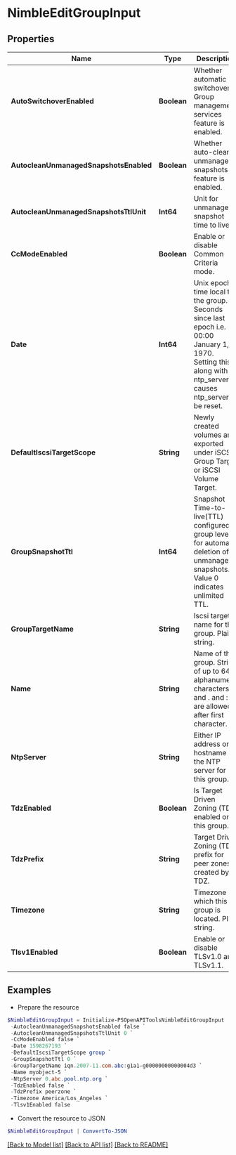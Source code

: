 # NimbleEditGroupInput
## Properties

Name | Type | Description | Notes
------------ | ------------- | ------------- | -------------
**AutoSwitchoverEnabled** | **Boolean** | Whether automatic switchover of Group management services feature is enabled. | [optional] 
**AutocleanUnmanagedSnapshotsEnabled** | **Boolean** | Whether auto-clean unmanaged snapshots feature is enabled. | [optional] 
**AutocleanUnmanagedSnapshotsTtlUnit** | **Int64** | Unit for unmanaged snapshot time to live. | [optional] 
**CcModeEnabled** | **Boolean** | Enable or disable Common Criteria mode. | [optional] 
**Date** | **Int64** | Unix epoch time local to the group. Seconds since last epoch i.e. 00:00 January 1, 1970. Setting this along with ntp_server causes ntp_server to be reset. | [optional] 
**DefaultIscsiTargetScope** | **String** | Newly created volumes are exported under iSCSI Group Target or iSCSI Volume Target. | [optional] 
**GroupSnapshotTtl** | **Int64** | Snapshot Time-to-live(TTL) configured at group level for automatic deletion of unmanaged snapshots. Value 0 indicates unlimited TTL. | [optional] 
**GroupTargetName** | **String** | Iscsi target name for this group. Plain string. | [optional] 
**Name** | **String** | Name of the group. String of up to 64 alphanumeric characters, - and . and : are allowed after first character. | [optional] 
**NtpServer** | **String** | Either IP address or hostname of the NTP server for this group. | [optional] 
**TdzEnabled** | **Boolean** | Is Target Driven Zoning (TDZ) enabled on this group. | [optional] 
**TdzPrefix** | **String** | Target Driven Zoning (TDZ) prefix for peer zones created by TDZ. | [optional] 
**Timezone** | **String** | Timezone in which this group is located. Plain string. | [optional] 
**Tlsv1Enabled** | **Boolean** | Enable or disable TLSv1.0 and TLSv1.1. | [optional] 

## Examples

- Prepare the resource
```powershell
$NimbleEditGroupInput = Initialize-PSOpenAPIToolsNimbleEditGroupInput  -AutoSwitchoverEnabled true `
 -AutocleanUnmanagedSnapshotsEnabled false `
 -AutocleanUnmanagedSnapshotsTtlUnit 0 `
 -CcModeEnabled false `
 -Date 1598267193 `
 -DefaultIscsiTargetScope group `
 -GroupSnapshotTtl 0 `
 -GroupTargetName iqn.2007-11.com.abc:g1a1-g00000000000004d3 `
 -Name myobject-5 `
 -NtpServer 0.abc.pool.ntp.org `
 -TdzEnabled false `
 -TdzPrefix peerzone `
 -Timezone America/Los_Angeles `
 -Tlsv1Enabled false
```

- Convert the resource to JSON
```powershell
$NimbleEditGroupInput | ConvertTo-JSON
```

[[Back to Model list]](../README.md#documentation-for-models) [[Back to API list]](../README.md#documentation-for-api-endpoints) [[Back to README]](../README.md)

